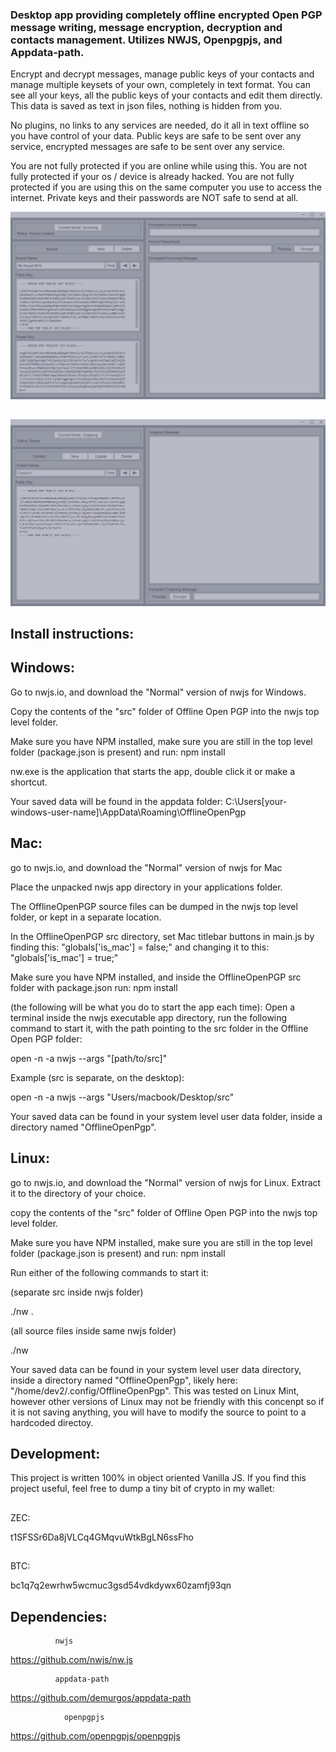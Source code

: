 ### Desktop app providing completely offline encrypted Open PGP message writing, message encryption, decryption and contacts management. Utilizes NWJS, Openpgpjs, and Appdata-path.

Encrypt and decrypt messages, manage public keys of your contacts and manage multiple keysets of your own, completely in text format. You can see all your keys, all the public keys of your contacts and edit them directly. This data is saved as text in json files, nothing is hidden from you. 

No plugins, no links to any services are needed, do it all in text offline so you have control of your data. Public keys are safe to be sent over any service, encrypted messages are safe to be sent over any service. 

You are not fully protected if you are online while using this. You are not fully protected if your os / device is already hacked. You are not fully protected if you are using this on the same computer you use to access the internet. Private keys and their passwords are NOT safe to send at all. 

![image](https://raw.githubusercontent.com/McZazz/OfflineOpenPGP/main/incoming.jpg "incoming page of OfflineOpenPGP")

## 
![image](https://github.com/McZazz/OfflineOpenPGP/blob/main/outgoing.jpg "outgoing page of OfflineOpenPGP")

## 

## Install instructions: 

## Windows:
Go to nwjs.io, and download the "Normal" version of nwjs for Windows.

Copy the contents of the "src" folder of Offline Open PGP into the nwjs top level folder.

Make sure you have NPM installed, make sure you are still in the top level folder (package.json is present) and run:
npm install

nw.exe is the application that starts the app, double click it or make a shortcut.

Your saved data will be found in the appdata folder:
C:\Users\[your-windows-user-name]\AppData\Roaming\OfflineOpenPgp



## Mac:
go to nwjs.io, and download the "Normal" version of nwjs for Mac

Place the unpacked nwjs app directory in your applications folder.

The OfflineOpenPGP source files can be dumped in the nwjs top level folder, or kept in a separate location.

In the OfflineOpenPGP src directory, set Mac titlebar buttons in main.js by finding this: "globals['is_mac'] = false;" and changing it to this:
"globals['is_mac'] = true;"

Make sure you have NPM installed, and inside the OfflineOpenPGP src folder with package.json run:
npm install

(the following will be what you do to start the app each time):
Open a terminal inside the nwjs executable app directory, run the following command to start it, with the path pointing to the src folder in the Offline Open PGP folder: 

open -n -a nwjs --args "[path/to/src]"

Example (src is separate, on the desktop): 

open -n -a nwjs --args "Users/macbook/Desktop/src"

Your saved data can be found in your system level user data folder, inside a directory named "OfflineOpenPgp".



## Linux:
go to nwjs.io, and download the "Normal" version of nwjs for Linux.
Extract it to the directory of your choice.

copy the contents of the "src" folder of Offline Open PGP into the nwjs top level folder.

Make sure you have NPM installed, make sure you are still in the top level folder (package.json is present) and run:
npm install

Run either of the following commands to start it: 

(separate src inside nwjs folder) 

./nw .

(all source files inside same nwjs folder) 

./nw

Your saved data can be found in your system level user data directory, inside a directory named "OfflineOpenPgp", likely here: "/home/dev2/.config/OfflineOpenPgp". This was tested on Linux Mint, however other versions of Linux may not be friendly with this concenpt so if it is not saving anything, you will have to modify the source to point to a hardcoded directoy.

## Development:
This project is written 100% in object oriented Vanilla JS.
If you find this project useful, feel free to dump a tiny bit of crypto in my wallet:

## 

ZEC: 

t1SFSSr6Da8jVLCq4GMqvuWtkBgLN6ssFho
## 
BTC: 

bc1q7q2ewrhw5wcmuc3gsd54vdkdywx60zamfj93qn

## 

## Dependencies:
              nwjs
https://github.com/nwjs/nw.js

              appdata-path
https://github.com/demurgos/appdata-path

                openpgpjs
https://github.com/openpgpjs/openpgpjs
